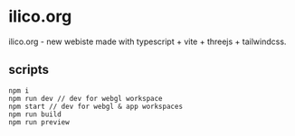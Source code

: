 # ilico.org

ilico.org - new webiste made with typescript + vite + threejs + tailwindcss.

## scripts

```
npm i
npm run dev // dev for webgl workspace
npm start // dev for webgl & app workspaces
npm run build
npm run preview
```
